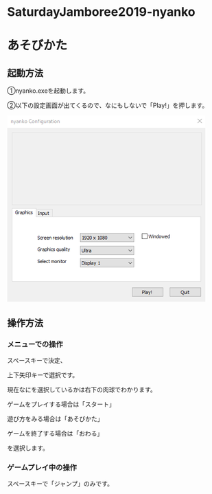 # SaturdayJamboree2019-nyanko

# あそびかた

## 起動方法
①nyanko.exeを起動します。

②以下の設定画面が出てくるので、なにもしないで「Play!」を押します。

![画像が表示できませんでした](./picture/setting.png)

## 操作方法
### メニューでの操作
スペースキーで決定、

上下矢印キーで選択です。

現在なにを選択しているかは右下の肉球でわかります。

ゲームをプレイする場合は「スタート」

遊び方をみる場合は「あそびかた」

ゲームを終了する場合は「おわる」

を選択します。

### ゲームプレイ中の操作
スペースキーで「ジャンプ」のみです。

